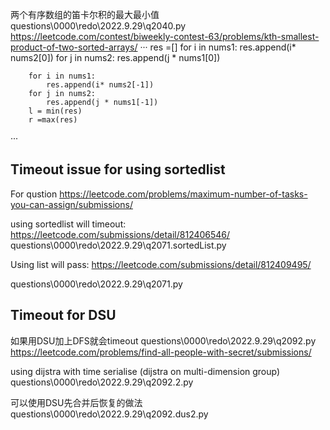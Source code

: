 两个有序数组的笛卡尔积的最大最小值
questions\0000\redo\2022.9.29\q2040.py
https://leetcode.com/contest/biweekly-contest-63/problems/kth-smallest-product-of-two-sorted-arrays/
···
        res =[]
        for i in nums1:
            res.append(i* nums2[0])
        for j in nums2:
            res.append(j * nums1[0])
        
        for i in nums1:
            res.append(i* nums2[-1])
        for j in nums2:
            res.append(j * nums1[-1])
        l = min(res)
        r =max(res)
···


## Timeout issue for using sortedlist

For qustion https://leetcode.com/problems/maximum-number-of-tasks-you-can-assign/submissions/

using sortedlist will timeout:
https://leetcode.com/submissions/detail/812406546/
questions\0000\redo\2022.9.29\q2071.sortedList.py

Using list will pass:
https://leetcode.com/submissions/detail/812409495/

questions\0000\redo\2022.9.29\q2071.py

## Timeout for DSU
如果用DSU加上DFS就会timeout questions\0000\redo\2022.9.29\q2092.py
https://leetcode.com/problems/find-all-people-with-secret/submissions/

using dijstra with time serialise (dijstra on multi-dimension group) questions\0000\redo\2022.9.29\q2092.2.py

可以使用DSU先合并后恢复的做法 questions\0000\redo\2022.9.29\q2092.dus2.py